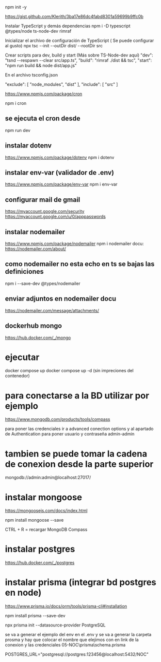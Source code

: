 npm init -y

https://gist.github.com/Klerith/3ba17e86dc4fabd8301a59699b9ffc0b


Instalar TypeScript y demás dependencias
npm i -D typescript @types/node ts-node-dev rimraf

Inicializar el archivo de configuración de TypeScript ( Se puede configurar al gusto)
npx tsc --init --outDir dist/ --rootDir src

Crear scripts para dev, build y start (Más sobre TS-Node-dev aquí)
  "dev": "tsnd --respawn --clear src/app.ts",
  "build": "rimraf ./dist && tsc",
  "start": "npm run build && node dist/app.js"

En el archivo tsconfig.json

"exclude": [
  "node_modules",
  "dist"
],
"include": [
  "src"
]


https://www.npmjs.com/package/cron

npm i cron

## se ejecuta el cron desde 
npm run dev 



## instalar dotenv

https://www.npmjs.com/package/dotenv
npm i dotenv

## instalar env-var (validador de .env)
https://www.npmjs.com/package/env-var
npm i env-var


## configurar mail de gmail
https://myaccount.google.com/security
https://myaccount.google.com/u/0/apppasswords

## instalar nodemailer
https://www.npmjs.com/package/nodemailer
npm i nodemailer
docu: https://nodemailer.com/about/

## como nodemailer no esta echo en ts se bajas las definiciones
npm i --save-dev @types/nodemailer

## enviar adjuntos en nodemailer docu
https://nodemailer.com/message/attachments/


## dockerhub mongo
https://hub.docker.com/_/mongo

# ejecutar
docker compose up
docker compose up -d (sin impreciones del contenedor)

# para conectarse a la BD utilizar por ejemplo

https://www.mongodb.com/products/tools/compass

para poner las credenciales ir a advanced conection options y al apartado de Authentication para poner usuario y contraseña admin-admin

# tambien se puede tomar la cadena de conexion desde la parte superior
mongodb://admin:admin@localhost:27017/

# instalar mongoose
https://mongoosejs.com/docs/index.html

npm install mongoose --save

CTRL + R = recargar MongoDB Compass

# instalar postgres
https://hub.docker.com/_/postgres

# instalar prisma (integrar bd postgres en node)
https://www.prisma.io/docs/orm/tools/prisma-cli#installation

npm install prisma --save-dev

npx prisma init --datasource-provider PostgreSQL


se va a generar el ejemplo del env en el .env
y se va a generar la carpeta prosma y hay que colocar el nombre que elejimos con en link de la conexion y las credenciales
05-NOC\prisma\schema.prisma

POSTGRES_URL="postgresql://postgres:123456@localhost:5432/NOC"